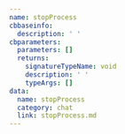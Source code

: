 ```yaml
---
name: stopProcess
cbbaseinfo:
  description: ' '
cbparameters:
  parameters: []
  returns:
    signatureTypeName: void
    description: ' '
    typeArgs: []
data:
  name: stopProcess
  category: chat
  link: stopProcess.md
---
```

<CBBaseInfo/> 
 <CBParameters/>